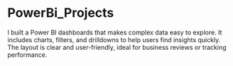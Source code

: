 # PowerBi_Projects
I built a Power BI dashboards that makes complex data easy to explore. It includes charts, filters, and drilldowns to help users find insights quickly. The layout is clear and user-friendly, ideal for business reviews or tracking performance.
